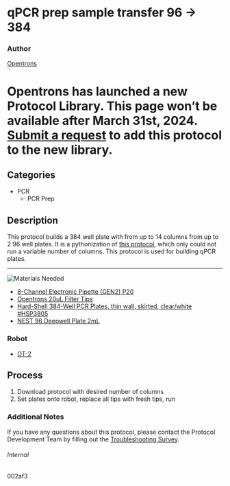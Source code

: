 # qPCR prep sample transfer 96 -> 384

### Author
[Opentrons](https://opentrons.com/)


# Opentrons has launched a new Protocol Library. This page won’t be available after March 31st, 2024. [Submit a request](https://docs.google.com/forms/d/e/1FAIpQLSdYYp9QCKow4nn0KlCVsMS3HX0eJ0N9O7-erajKvcpT0lWbSg/viewform) to add this protocol to the new library.

## Categories
* PCR
	* PCR Prep

## Description
This protocol builds a 384 well plate with from up to 14 columns from up to 2 96 well plates. It is a pythonization of [this protocol](https://s3.amazonaws.com/pf-upload-01/u-4256/0/2020-07-17/uo03r2t/Covid-19%2012%20columns%20.json), which only could not run a variable number of columns. This protocol is used for building qPCR plates.

---
![Materials Needed](https://s3.amazonaws.com/opentrons-protocol-library-website/custom-README-images/001-General+Headings/materials.png)

* [8-Channel Electronic Pipette (GEN2) P20](https://shop.opentrons.com/collections/ot-2-robot/products/8-channel-electronic-pipette)
* [Opentrons 20uL Filter Tips](https://shop.opentrons.com/products/opentrons-20ul-filter-tips)
* [Hard-Shell 384-Well PCR Plates, thin wall, skirted, clear/white #HSP3805](https://www.bio-rad.com/en-us/sku/hsp3805-hard-shell-384-well-pcr-plates-thin-wall-skirted-clear-white?ID=hsp3805)
* [NEST 96 Deepwell Plate 2mL](http://www.cell-nest.com/page94?product_id=101&_l=en)

### Robot
* [OT-2](https://opentrons.com/ot-2)

## Process
1. Download protocol with desired number of columns
2. Set plates onto robot, replace all tips with fresh tips, run

### Additional Notes
If you have any questions about this protocol, please contact the Protocol Development Team by filling out the [Troubleshooting Survey](https://protocol-troubleshooting.paperform.co/).

###### Internal
002af3
